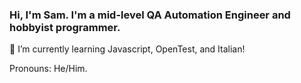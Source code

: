 ### Hi, I'm Sam. I'm a mid-level QA Automation Engineer and hobbyist programmer.

🌱 I’m currently learning Javascript, OpenTest, and Italian!

Pronouns: He/Him.


<!--
**samelawrence/samelawrence** is a ✨ _special_ ✨ repository because its `README.md` (this file) appears on your GitHub profile.
-->
